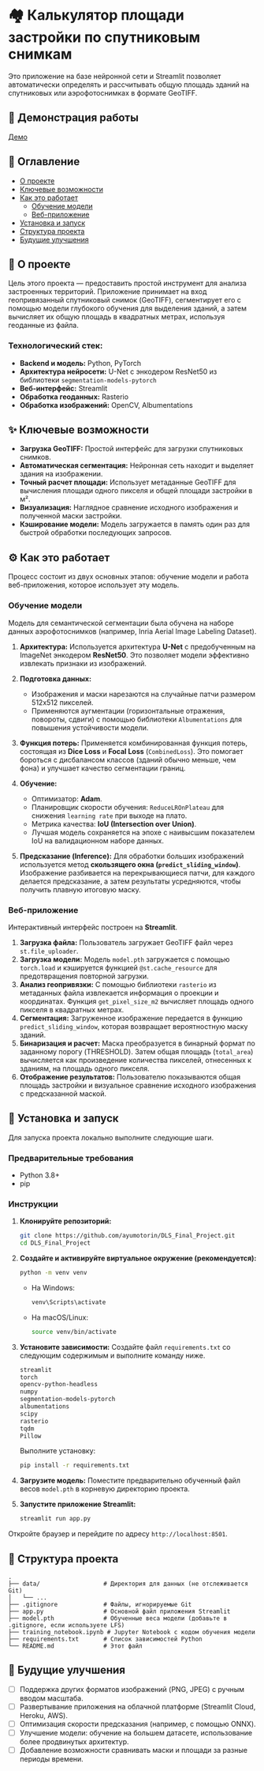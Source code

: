 # 🏘️ Калькулятор площади застройки по спутниковым снимкам

Это приложение на базе нейронной сети и Streamlit позволяет автоматически определять и рассчитывать общую площадь зданий на спутниковых или аэрофотоснимках в формате GeoTIFF.

## 🚀 Демонстрация работы

[Демо](https://dlsfinalproject-ftbvykzjqrqxtpjnq6pql5.streamlit.app/)

## 📝 Оглавление

*   [О проекте](#-о-проекте)
*   [Ключевые возможности](#-ключевые-возможности)
*   [Как это работает](#️-как-это-работает)
    *   [Обучение модели](#обучение-модели)
    *   [Веб-приложение](#веб-приложение)
*   [Установка и запуск](#-установка-и-запуск)
*   [Структура проекта](#-структура-проекта)
*   [Будущие улучшения](#-будущие-улучшения)

## 📖 О проекте

Цель этого проекта — предоставить простой инструмент для анализа застроенных территорий. Приложение принимает на вход геопривязанный спутниковый снимок (GeoTIFF), сегментирует его с помощью модели глубокого обучения для выделения зданий, а затем вычисляет их общую площадь в квадратных метрах, используя геоданные из файла.

### Технологический стек:

*   **Backend и модель:** Python, PyTorch
*   **Архитектура нейросети:** U-Net с энкодером ResNet50 из библиотеки `segmentation-models-pytorch`
*   **Веб-интерфейс:** Streamlit
*   **Обработка геоданных:** Rasterio
*   **Обработка изображений:** OpenCV, Albumentations

## ✨ Ключевые возможности

*   **Загрузка GeoTIFF:** Простой интерфейс для загрузки спутниковых снимков.
*   **Автоматическая сегментация:** Нейронная сеть находит и выделяет здания на изображении.
*   **Точный расчет площади:** Использует метаданные GeoTIFF для вычисления площади одного пикселя и общей площади застройки в м².
*   **Визуализация:** Наглядное сравнение исходного изображения и полученной маски застройки.
*   **Кэширование модели:** Модель загружается в память один раз для быстрой обработки последующих запросов.

## ⚙️ Как это работает

Процесс состоит из двух основных этапов: обучение модели и работа веб-приложения, которое использует эту модель.

### Обучение модели

Модель для семантической сегментации была обучена на наборе данных аэрофотоснимков (например, Inria Aerial Image Labeling Dataset).

1.  **Архитектура:** Используется архитектура **U-Net** с предобученным на ImageNet энкодером **ResNet50**. Это позволяет модели эффективно извлекать признаки из изображений.

2.  **Подготовка данных:**
    *   Изображения и маски нарезаются на случайные патчи размером 512x512 пикселей.
    *   Применяются аугментации (горизонтальные отражения, повороты, сдвиги) с помощью библиотеки `Albumentations` для повышения устойчивости модели.

3.  **Функция потерь:** Применяется комбинированная функция потерь, состоящая из **Dice Loss** и **Focal Loss** (`CombinedLoss`). Это помогает бороться с дисбалансом классов (зданий обычно меньше, чем фона) и улучшает качество сегментации границ.

4.  **Обучение:**
    *   Оптимизатор: **Adam**.
    *   Планировщик скорости обучения: `ReduceLROnPlateau` для снижения `learning rate` при выходе на плато.
    *   Метрика качества: **IoU (Intersection over Union)**.
    *   Лучшая модель сохраняется на эпохе с наивысшим показателем IoU на валидационном наборе данных.

5.  **Предсказание (Inference):** Для обработки больших изображений используется метод **скользящего окна (`predict_sliding_window`)**. Изображение разбивается на перекрывающиеся патчи, для каждого делается предсказание, а затем результаты усредняются, чтобы получить плавную итоговую маску.

### Веб-приложение

Интерактивный интерфейс построен на **Streamlit**.

1.  **Загрузка файла:** Пользователь загружает GeoTIFF файл через `st.file_uploader`.
2.  **Загрузка модели:** Модель `model.pth` загружается с помощью `torch.load` и кэшируется функцией `@st.cache_resource` для предотвращения повторной загрузки.
3.  **Анализ геопривязки:** С помощью библиотеки `rasterio` из метаданных файла извлекается информация о проекции и координатах. Функция `get_pixel_size_m2` вычисляет площадь одного пикселя в квадратных метрах.
4.  **Сегментация:** Загруженное изображение передается в функцию `predict_sliding_window`, которая возвращает вероятностную маску зданий.
5.  **Бинаризация и расчет:** Маска преобразуется в бинарный формат по заданному порогу (THRESHOLD). Затем общая площадь (`total_area`) вычисляется как произведение количества пикселей, отнесенных к зданиям, на площадь одного пикселя.
6.  **Отображение результатов:** Пользователю показываются общая площадь застройки и визуальное сравнение исходного изображения с предсказанной маской.

## 🚀 Установка и запуск

Для запуска проекта локально выполните следующие шаги.

### Предварительные требования

*   Python 3.8+
*   pip

### Инструкции

1.  **Клонируйте репозиторий:**
    ```bash
    git clone https://github.com/ayumotorin/DLS_Final_Project.git
    cd DLS_Final_Project
    ```

2.  **Создайте и активируйте виртуальное окружение (рекомендуется):**
    ```bash
    python -m venv venv
    ```
    *   На Windows:
        ```bash
        venv\Scripts\activate
        ```
    *   На macOS/Linux:
        ```bash
        source venv/bin/activate
        ```

3.  **Установите зависимости:**
    Создайте файл `requirements.txt` со следующим содержимым и выполните команду ниже.
    ```txt
    streamlit
    torch
    opencv-python-headless
    numpy
    segmentation-models-pytorch
    albumentations
    scipy
    rasterio
    tqdm
    Pillow
    ```
    Выполните установку:
    ```bash
    pip install -r requirements.txt
    ```

4.  **Загрузите модель:**
    Поместите предварительно обученный файл весов `model.pth` в корневую директорию проекта.

5.  **Запустите приложение Streamlit:**
    ```bash
    streamlit run app.py
    ```

Откройте браузер и перейдите по адресу `http://localhost:8501`.

## 📂 Структура проекта

```
.
├── data/                  # Директория для данных (не отслеживается Git)
│   └── ...
├── .gitignore             # Файлы, игнорируемые Git
├── app.py                 # Основной файл приложения Streamlit
├── model.pth              # Обученные веса модели (добавьте в .gitignore, если используете LFS)
├── training_notebook.ipynb # Jupyter Notebook с кодом обучения модели
├── requirements.txt       # Список зависимостей Python
└── README.md              # Этот файл
```

## 🔮 Будущие улучшения

- [ ] Поддержка других форматов изображений (PNG, JPEG) с ручным вводом масштаба.
- [ ] Развертывание приложения на облачной платформе (Streamlit Cloud, Heroku, AWS).
- [ ] Оптимизация скорости предсказания (например, с помощью ONNX).
- [ ] Улучшение модели: обучение на большем датасете, использование более продвинутых архитектур.
- [ ] Добавление возможности сравнивать маски и площади за разные периоды времени.
